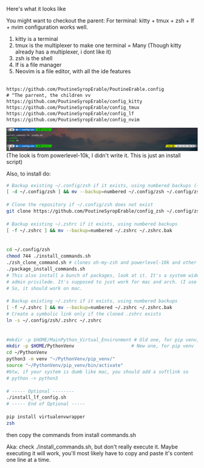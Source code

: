 Here's what it looks like

You might want to checkout the parent:
For terminal: kitty + tmux + zsh + lf + nvim
configuration works well.

1. kitty is a terminal
2. tmux is the multiplexer to make one terminal = Many
   (Though kitty already has a multiplexer, i dont like it)
3. zsh is the shell
4. lf is a file manager
5. Neovim is a file editor, with all the ide features

```

https://github.com/PoutineSyropErable/PoutineErable.config
# ^The parrent, the children vv
https://github.com/PoutineSyropErable/config_kitty
https://github.com/PoutineSyropErable/config_tmux
https://github.com/PoutineSyropErable/config_lf
https://github.com/PoutineSyropErable/config_nvim

```

![Example of zsh config Image](zzz_Example.png)
(The look is from powerlevel-10k, I didn't write it. This is just an install script)

Also, to install do:

```bash
# Backup existing ~/.config/zsh if it exists, using numbered backups (~1, ~2, etc.)
[ -d ~/.config/zsh ] && mv --backup=numbered ~/.config/zsh ~/.config/zsh_backup

# Clone the repository if ~/.config/zsh does not exist
git clone https://github.com/PoutineSyropErable/config_zsh ~/.config/zsh

# Backup existing ~/.zshrc if it exists, using numbered backups
[ -f ~/.zshrc ] && mv --backup=numbered ~/.zshrc ~/.zshrc.bak


cd ~/.config/zsh
chmod 744 ./install_commands.sh
./zsh_clone_command.sh # clones oh-my-zsh and powerlevel-10k and other things
./package_install_commands.sh
# This also install a bunch of packages, look at it. It's a system wide install, you'll need
# admin privilede. It's supposed to just work for mac and arch. (I use arch only, mac was for friends)
# So, it should work on mac.

# Backup existing ~/.zshrc if it exists, using numbered backups
[ -f ~/.zshrc ] && mv --backup=numbered ~/.zshrc ~/.zshrc.bak
# Create a symbolic link only if the cloned .zshrc exists
ln -s ~/.config/zsh/.zshrc ~/.zshrc


#mkdir -p $HOME/MainPython_Virtual_Environment # Old one, for pip venv, deprecated.
mkdir -p $HOME/PythonVenv                     # New one, for pip venv
cd ~/PythonVenv
python3 -m venv "~/PythonVenv/pip_venv/"
source "~/PythonVenv/pip_venv/bin/activate"
#btw, if your system is dumb like mac, you should add a softlink so
# python -> python3

# ----- Optional --------
./install_lf_config.sh
# ----- End of Optional -----

pip install virtualenvwrapper
zsh

```

then copy the commands from install commands.sh

Aka: check ./install_commands.sh, but don't really execute it. Maybe executing it will work, you'll most likely have to copy and paste
it's content one line at a time.
